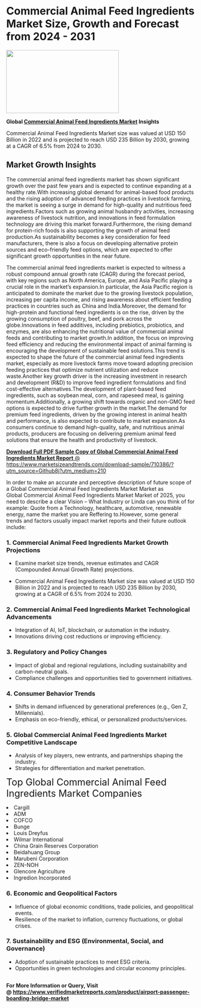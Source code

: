 <H1>Commercial Animal Feed Ingredients Market Size, Growth and Forecast from 2024 - 2031</H1><img class="aligncenter size-medium wp-image-584254" src="https://thirdeyenews.in/wp-content/uploads/2024/09/Global-Market-Research-300x168.jpeg" alt="" width="300" height="168" /><p><strong>Global&nbsp;<a href="https://www.marketsizeandtrends.com/download-sample/710386/?utm_source=Github8j?utm_medium=210">Commercial Animal Feed Ingredients Market</a> Insights</strong></p><p>Commercial Animal Feed Ingredients Market size was valued at USD 150 Billion in 2022 and is projected to reach USD 235 Billion by 2030, growing at a CAGR of 6.5% from 2024 to 2030.</p><p><h2>Market Growth Insights</h2> <p>The commercial animal feed ingredients market has shown significant growth over the past few years and is expected to continue expanding at a healthy rate.With increasing global demand for animal-based food products and the rising adoption of advanced feeding practices in livestock farming, the market is seeing a surge in demand for high-quality and nutritious feed ingredients.Factors such as growing animal husbandry activities, increasing awareness of livestock nutrition, and innovations in feed formulation technology are driving this market forward.Furthermore, the rising demand for protein-rich foods is also supporting the growth of animal feed production.As sustainability becomes a key consideration for feed manufacturers, there is also a focus on developing alternative protein sources and eco-friendly feed options, which are expected to offer significant growth opportunities in the near future.</p> <p><a href="download_link_here"></a></p> <p>The commercial animal feed ingredients market is expected to witness a robust compound annual growth rate (CAGR) during the forecast period, with key regions such as North America, Europe, and Asia Pacific playing a crucial role in the market’s expansion.In particular, the Asia Pacific region is anticipated to dominate the market due to the growing livestock population, increasing per capita income, and rising awareness about efficient feeding practices in countries such as China and India.Moreover, the demand for high-protein and functional feed ingredients is on the rise, driven by the growing consumption of poultry, beef, and pork across the globe.Innovations in feed additives, including prebiotics, probiotics, and enzymes, are also enhancing the nutritional value of commercial animal feeds and contributing to market growth.In addition, the focus on improving feed efficiency and reducing the environmental impact of animal farming is encouraging the development of sustainable feed solutions.This trend is expected to shape the future of the commercial animal feed ingredients market, especially as more livestock farms move toward adopting precision feeding practices that optimize nutrient utilization and reduce waste.Another key growth driver is the increasing investment in research and development (R&D) to improve feed ingredient formulations and find cost-effective alternatives.The development of plant-based feed ingredients, such as soybean meal, corn, and rapeseed meal, is gaining momentum.Additionally, a growing shift towards organic and non-GMO feed options is expected to drive further growth in the market.The demand for premium feed ingredients, driven by the growing interest in animal health and performance, is also expected to contribute to market expansion.As consumers continue to demand high-quality, safe, and nutritious animal products, producers are focusing on delivering premium animal feed solutions that ensure the health and productivity of livestock.<p><a href="get_more_link_here"></p><p><span class=""><strong>Download Full PDF Sample Copy of Global Commercial Animal Feed Ingredients Market Report</strong> @ <a href="https://www.marketsizeandtrends.com/download-sample/710386/?utm_source=Github8j?utm_medium=210" target="_blank">https://www.marketsizeandtrends.com/download-sample/710386/?utm_source=Github8j?utm_medium=210</a></span></p><p>In order to make an accurate and perceptive description of future scope of a Global&nbsp;Commercial Animal Feed Ingredients Market Market as Global&nbsp;Commercial Animal Feed Ingredients Market Market of 2025, you need to describe a clear Vision &ndash; What Industry or Linda can you think of for example: Quote from a Technology, healthcare, automotive, renewable energy, name the market you are Reffering to.However, some general trends and factors usually impact market reports and their future outlook include:</p><h3>1.&nbsp;<strong>Commercial Animal Feed Ingredients Market Growth Projections</strong></h3><ul><li>Examine market size trends, revenue estimates and CAGR (Compounded Annual Growth Rate) projections.</li><li><p>Commercial Animal Feed Ingredients Market size was valued at USD 150 Billion in 2022 and is projected to reach USD 235 Billion by 2030, growing at a CAGR of 6.5% from 2024 to 2030.</p></li></ul><h3>2.&nbsp;<strong>Commercial Animal Feed Ingredients Market Technological Advancements</strong></h3><ul><li>Integration of AI, IoT, blockchain, or automation in the industry.</li><li>Innovations driving cost reductions or improving efficiency.</li></ul><h3>3.&nbsp;<strong>Regulatory and Policy Changes</strong></h3><ul><li>Impact of global and regional regulations, including sustainability and carbon-neutral goals.</li><li>Compliance challenges and opportunities tied to government initiatives.</li></ul><h3>4.&nbsp;<strong>Consumer Behavior Trends</strong></h3><ul><li>Shifts in demand influenced by generational preferences (e.g., Gen Z, Millennials).</li><li>Emphasis on eco-friendly, ethical, or personalized products/services.</li></ul><h3>5.&nbsp;<strong>Global Commercial Animal Feed Ingredients Market Competitive Landscape</strong></h3><ul><li>Analysis of key players, new entrants, and partnerships shaping the industry.</li><li>Strategies for differentiation and market penetration.</li></ul><p data-pm-slice="1 1 []"><span style="color: inherit; font-family: inherit; font-size: 25px;">Top Global Commercial Animal Feed Ingredients Market Companies</span></p><div class="" data-test-id=""><p><li>Cargill</li><li> ADM</li><li> COFCO</li><li> Bunge</li><li> Louis Dreyfus</li><li> Wilmar International</li><li> China Grain Reserves Corporation</li><li> Beidahuang Group</li><li> Marubeni Corporation</li><li> ZEN-NOH</li><li> Glencore Agriculture</li><li> Ingredion Incorporated</li></p></div><h3>6.&nbsp;<strong>Economic and Geopolitical Factors</strong></h3><ul><li>Influence of global economic conditions, trade policies, and geopolitical events.</li><li>Resilience of the market to inflation, currency fluctuations, or global crises.</li></ul><h3>7.&nbsp;<strong>Sustainability and ESG (Environmental, Social, and Governance)</strong></h3><ul><li>Adoption of sustainable practices to meet ESG criteria.</li><li>Opportunities in green technologies and circular economy principles.</li></ul><h2><strong style="font-size: 14px;">For More Information or Query, Visit @&nbsp;</strong><a style="background-color: #ffffff; font-size: 14px;" href="https://www.marketsizeandtrends.com/report/commercial-animal-feed-ingredients-market/" target="_blank">https://www.verifiedmarketreports.com/product/airport-passenger-boarding-bridge-market</a></h2>